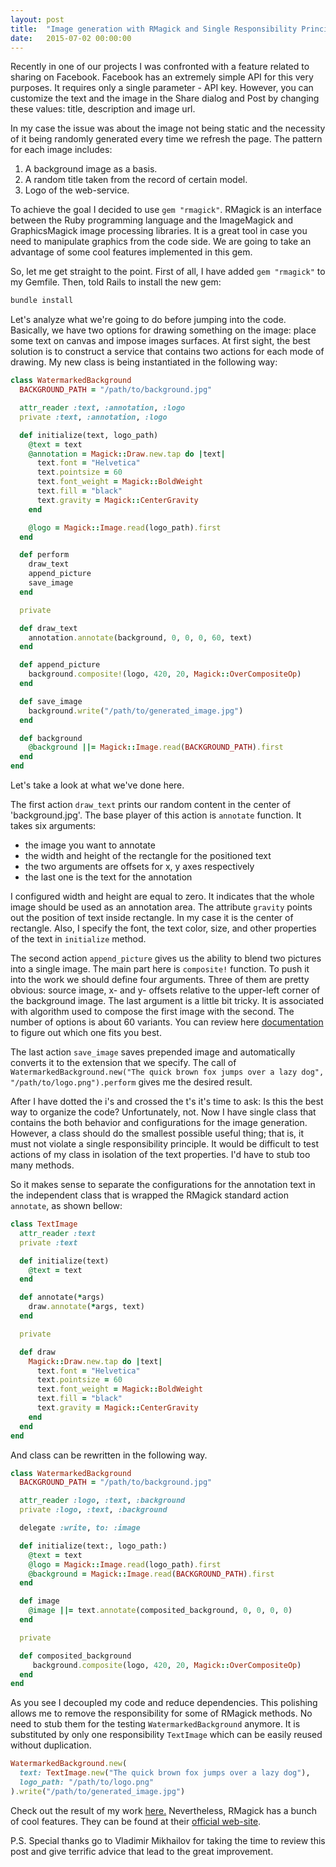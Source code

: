 ```yaml
---
layout: post
title:  "Image generation with RMagick and Single Responsibility Principle"
date:   2015-07-02 00:00:00
---
```

Recently in one of our projects I was confronted with a feature related to sharing on Facebook. Facebook has an extremely simple API for this very purposes. It requires only a single parameter - API key. However, you can customize the text and the image in the Share dialog and Post by changing these values: title, description and image url.

In my case the issue was about the image not being static and the necessity of it being randomly generated every time we refresh the page. The pattern for each image includes:

1. A background image as a basis.
2. A random title taken from the record of certain model.
3. Logo of the web-service.


To achieve the goal I decided to use `gem "rmagick"`. RMagick is an interface between the Ruby programming language and the ImageMagick and GraphicsMagick image processing libraries. It is a great tool in case you need to manipulate graphics from the code side. We are going to take an advantage of some cool features implemented in this gem.


So, let me get straight to the point. First of all, I have added `gem "rmagick"` to my Gemfile. Then, told Rails to install the new gem:

```ruby
bundle install
```

Let's analyze what we're going to do before jumping into the code. Basically, we have two options for drawing something on the image: place some text on canvas and impose images surfaces. At first sight, the best solution is to construct a service that contains two actions for each mode of drawing. My new class is being instantiated in the following way:

```ruby
class WatermarkedBackground
  BACKGROUND_PATH = "/path/to/background.jpg"

  attr_reader :text, :annotation, :logo
  private :text, :annotation, :logo

  def initialize(text, logo_path)
    @text = text
    @annotation = Magick::Draw.new.tap do |text|
      text.font = "Helvetica"
      text.pointsize = 60
      text.font_weight = Magick::BoldWeight
      text.fill = "black"
      text.gravity = Magick::CenterGravity
    end

    @logo = Magick::Image.read(logo_path).first
  end

  def perform
    draw_text
    append_picture
    save_image
  end

  private

  def draw_text
    annotation.annotate(background, 0, 0, 0, 60, text)
  end

  def append_picture
    background.composite!(logo, 420, 20, Magick::OverCompositeOp)
  end

  def save_image
    background.write("/path/to/generated_image.jpg")
  end

  def background
    @background ||= Magick::Image.read(BACKGROUND_PATH).first
  end
end
```

Let's take a look at what we've done here.


The first action `draw_text` prints our random content in the center of 'background.jpg'. The base player of this action is `annotate` function. It takes six arguments:

* the image you want to annotate
* the width and height of the rectangle for the positioned text
* the two arguments are offsets for x, y axes respectively
* the last one is the text for the annotation

I configured width and height are equal to zero. It indicates that the whole image should be used as an annotation area. The attribute `gravity` points out the position of text inside rectangle. In my case it is the center of rectangle.
Also, I specify the font, the text color, size, and other properties of the text in `initialize` method.


The second action `append_picture` gives us the ability to blend two pictures into a single image. The main part here is `composite!` function. To push it into the work we should define four arguments. Three of them are pretty obvious: source image, x- and y- offsets relative to the upper-left corner of the background image. The last argument is a little bit tricky. It is associated with algorithm used to compose the first image with the second. The number of options is about 60 variants. You can review here [documentation](http://rmagick.github.io/constants.html#CompositeOperator) to figure out which one fits you best.


The last action `save_image` saves prepended image and automatically converts it to the extension that we specify. The call of `WatermarkedBackground.new("The quick brown fox jumps over a lazy dog", "/path/to/logo.png").perform` gives me the desired result.


After I have dotted the i's and crossed the t's it's time to ask: Is this the best way to organize the code? Unfortunately, not. Now I have single class that contains the both behavior and configurations for the image generation. However, a class should do the smallest possible useful thing; that is, it must not violate a single responsibility principle. It would be difficult to test actions of my class in isolation of the text properties. I'd have to stub too many methods.


So it makes sense to separate the configurations for the annotation text in the independent class that is wrapped the RMagick standard action `annotate`, as shown bellow:

```ruby
class TextImage
  attr_reader :text
  private :text

  def initialize(text)
    @text = text
  end

  def annotate(*args)
    draw.annotate(*args, text)
  end

  private

  def draw
    Magick::Draw.new.tap do |text|
      text.font = "Helvetica"
      text.pointsize = 60
      text.font_weight = Magick::BoldWeight
      text.fill = "black"
      text.gravity = Magick::CenterGravity
    end
  end
end
```

And class can be rewritten in the following way.

```ruby
class WatermarkedBackground
  BACKGROUND_PATH = "/path/to/background.jpg"

  attr_reader :logo, :text, :background
  private :logo, :text, :background

  delegate :write, to: :image

  def initialize(text:, logo_path:)
    @text = text
    @logo = Magick::Image.read(logo_path).first
    @background = Magick::Image.read(BACKGROUND_PATH).first
  end

  def image
    @image ||= text.annotate(composited_background, 0, 0, 0, 0)
  end

  private

  def composited_background
     background.composite(logo, 420, 20, Magick::OverCompositeOp)
  end
end
```

As you see I decoupled my code and reduce dependencies. This polishing allows me to remove the responsibility for some of RMagick methods. No need to stub them for the testing `WatermarkedBackground` anymore. It is substituted by only one responsibility `TextImage` which can be easily reused without duplication.

```ruby
WatermarkedBackground.new(
  text: TextImage.new("The quick brown fox jumps over a lazy dog"),
  logo_path: "/path/to/logo.png"
).write("/path/to/generated_image.jpg")
```

Check out the result of my work [here.](https://gist.github.com/ArturMinnullin/15ac6b602282089476c9) Nevertheless, RMagick has a bunch of cool features. They can be found at their [official web-site](https://rmagick.github.io/).


P.S. Special thanks go to Vladimir Mikhailov for taking the time to review this post and give terrific advice that lead to the great improvement.
